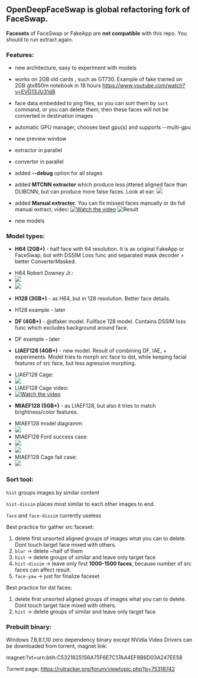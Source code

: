 ## **OpenDeepFaceSwap** is global refactoring fork of FaceSwap.

**Facesets** of FaceSwap or FakeApp are **not compatible** with this repo. You should to run extract again.

### **Features**:

- new architecture, easy to experiment with models

- works on 2GB old cards , such as GT730. Example of fake trained on 2GB gtx850m notebook in 18 hours https://www.youtube.com/watch?v=EVG13JU31d8

- face data embedded to png files, so you can sort them by `sort` command, or you can delete them, then these faces will not be converted in destination images

- automatic GPU manager, chooses best gpu(s) and supports --multi-gpu

- new preview window

- extractor in parallel

- convertor in parallel

- added **--debug** option for all stages

- added **MTCNN extractor** which produce less jittered aligned face than DLIBCNN, but can produce more false faces. Look at ear:
![](https://i.imgur.com/5qLiiOV.gif)

- added **Manual extractor**. You can fix missed faces manually or do full manual extract, video:
[![Watch the video](https://i.imgur.com/BDrPKR2.jpg)](https://webm.video/i/ogL0DL.mp4)
![Result](https://user-images.githubusercontent.com/8076202/38454756-0fa7a86c-3a7e-11e8-9065-182b4a8a7a43.gif)

- new models

### **Model types**:

- **H64 (2GB+)** - half face with 64 resolution. It is as original FakeApp or FaceSwap, but with DSSIM Loss func and separated mask decoder + better ConverterMasked.
* H64 Robert Downey Jr.:
* ![](https://github.com/iperov/OpenDeepFaceSwap/blob/master/doc/H64_Downey_0.jpg)
* ![](https://github.com/iperov/OpenDeepFaceSwap/blob/master/doc/H64_Downey_1.jpg)

- **H128 (3GB+)** - as H64, but in 128 resolution. Better face details.
* H128 example - later

- **DF (4GB+)** - @dfaker model. Fullface 128 model. Contains DSSIM loss func which excludes background around face.
* DF example - later

- **LIAEF128 (4GB+)** - new model. Result of combining DF, IAE, + experiments. Model tries to morph src face to dst, while keeping facial features of src face, but less agressive morphing.
* LIAEF128 Cage:
* ![](https://github.com/iperov/OpenDeepFaceSwap/blob/master/doc/LIAEF128_Cage_0.jpg)
* LIAEF128 Cage video:
* [![Watch the video](https://img.youtube.com/vi/lv0v4Pbyk_o/0.jpg)](https://youtu.be/lv0v4Pbyk_o)
- **MIAEF128 (5GB+)** - as LIAEF128, but also it tries to match brightness/color features.
* MIAEF128 model diagramm:
* ![](https://github.com/iperov/OpenDeepFaceSwap/blob/master/doc/MIAEF128_diagramm.png)
* MIAEF128 Ford success case:
* ![](https://github.com/iperov/OpenDeepFaceSwap/blob/master/doc/MIAEF128_Ford_0.jpg)
* ![](https://github.com/iperov/OpenDeepFaceSwap/blob/master/doc/MIAEF128_Ford_1.jpg)
* MIAEF128 Cage fail case:
* ![](https://github.com/iperov/OpenDeepFaceSwap/blob/master/doc/MIAEF128_Cage_fail.jpg)

### **Sort tool**:

`hist` groups images by similar content

`hist-dissim` places most similar to each other images to end.

`face` and `face-dissim` currently useless

Best practice for gather src faceset:

1) delete first unsorted aligned groups of images what you can to delete. Dont touch target face mixed with others.
2) `blur` -> delete ~half of them
3) `hist` -> delete groups of similar and leave only target face
4) `hist-dissim` -> leave only first **1000-1500 faces**, because number of src faces can affect result.
5) `face-yaw` -> just for finalize faceset

Best practice for dst faces:

1) delete first unsorted aligned groups of images what you can to delete. Dont touch target face mixed with others.
2) `hist` -> delete groups of similar and leave only target face

### **Prebuilt binary**:

Windows 7,8,8.1,10 zero dependency binary except NVidia Video Drivers can be downloaded from torrent, magnet link: 

magnet:?xt=urn:btih:C5321625156A75F6E7C17AA4EF8B6D03A247EE58

Torrent page: https://rutracker.org/forum/viewtopic.php?p=75318742